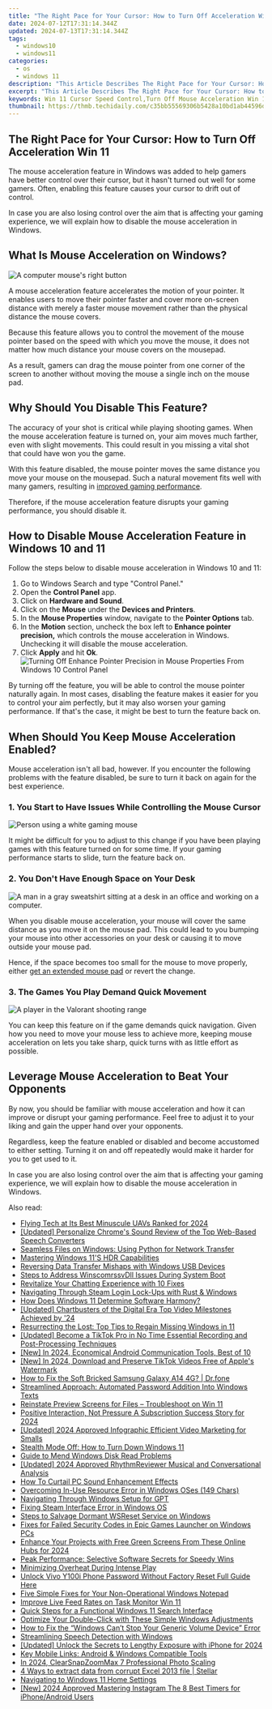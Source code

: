 ```yaml
---
title: "The Right Pace for Your Cursor: How to Turn Off Acceleration Win 11"
date: 2024-07-12T17:31:14.344Z
updated: 2024-07-13T17:31:14.344Z
tags:
  - windows10
  - windows11
categories:
  - os
  - windows 11
description: "This Article Describes The Right Pace for Your Cursor: How to Turn Off Acceleration Win 11"
excerpt: "This Article Describes The Right Pace for Your Cursor: How to Turn Off Acceleration Win 11"
keywords: Win 11 Cursor Speed Control,Turn Off Mouse Acceleration Win 11,Adjust Win 11 Cursor Pace,Optimize Win 11 Pointer Rate,Disable Win 11 Cursor Accel,Speedup Win 11 Pointer Movement,Control Win 11 Pointer Agility
thumbnail: https://thmb.techidaily.com/c35bb55569306b5428a10bd1ab44596d5c722993db7a19d5db6d527a1da8e1b4.png
---
```


## The Right Pace for Your Cursor: How to Turn Off Acceleration Win 11

 The mouse acceleration feature in Windows was added to help gamers have better control over their cursor, but it hasn't turned out well for some gamers. Often, enabling this feature causes your cursor to drift out of control.

 In case you are also losing control over the aim that is affecting your gaming experience, we will explain how to disable the mouse acceleration in Windows.

## What Is Mouse Acceleration on Windows?

![A computer mouse's right button](https://static1.makeuseofimages.com/wordpress/wp-content/uploads/2023/07/a-computer-mouse.jpg)

 A mouse acceleration feature accelerates the motion of your pointer. It enables users to move their pointer faster and cover more on-screen distance with merely a faster mouse movement rather than the physical distance the mouse covers.

 Because this feature allows you to control the movement of the mouse pointer based on the speed with which you move the mouse, it does not matter how much distance your mouse covers on the mousepad.

 As a result, gamers can drag the mouse pointer from one corner of the screen to another without moving the mouse a single inch on the mouse pad.

## Why Should You Disable This Feature?

 The accuracy of your shot is critical while playing shooting games. When the mouse acceleration feature is turned on, your aim moves much farther, even with slight movements. This could result in you missing a vital shot that could have won you the game.

 With this feature disabled, the mouse pointer moves the same distance you move your mouse on the mousepad. Such a natural movement fits well with many gamers, resulting in [improved gaming performance](https://www.makeuseof.com/tag/5-ways-improve-laptop-gaming-performance/).

 Therefore, if the mouse acceleration feature disrupts your gaming performance, you should disable it.

## How to Disable Mouse Acceleration Feature in Windows 10 and 11

 Follow the steps below to disable mouse acceleration in Windows 10 and 11:

1. Go to Windows Search and type "Control Panel."
2. Open the **Control Panel** app.
3. Click on **Hardware and Sound**.
4. Click on the **Mouse** under the **Devices and Printers**.
5. In the **Mouse Properties** window, navigate to the **Pointer Options** tab.
6. In the **Motion** section, uncheck the box left to **Enhance pointer precision,** which controls the mouse acceleration in Windows. Unchecking it will disable the mouse acceleration.
7. Click **Apply** and hit **Ok**.  
![Turning Off Enhance Pointer Precision in Mouse Properties From Windows 10 Control Panel](https://static1.makeuseofimages.com/wordpress/wp-content/uploads/2022/05/Turning-Off-Enhance-Pointer-Precision-in-Mouse-Properties-From-Windows-10-Control-Panel.jpg)

 By turning off the feature, you will be able to control the mouse pointer naturally again. In most cases, disabling the feature makes it easier for you to control your aim perfectly, but it may also worsen your gaming performance. If that's the case, it might be best to turn the feature back on.

## When Should You Keep Mouse Acceleration Enabled?

 Mouse acceleration isn't all bad, however. If you encounter the following problems with the feature disabled, be sure to turn it back on again for the best experience.

### 1\. You Start to Have Issues While Controlling the Mouse Cursor
![Person using a white gaming mouse](https://thmb.techidaily.com/be822f3b46b270ef9926d48a1de9e3c012d7d2f35db231a8565a98612ff678d9.jpg)

 It might be difficult for you to adjust to this change if you have been playing games with this feature turned on for some time. If your gaming performance starts to slide, turn the feature back on.

### 2\. You Don't Have Enough Space on Your Desk
![A man in a gray sweatshirt sitting at a desk in an office and working on a computer.](https://static1.makeuseofimages.com/wordpress/wp-content/uploads/2023/07/man-in-sweatshirt-sitting-at-desk-working-on-computer.jpg)

 When you disable mouse acceleration, your mouse will cover the same distance as you move it on the mouse pad. This could lead to you bumping your mouse into other accessories on your desk or causing it to move outside your mouse pad.

 Hence, if the space becomes too small for the mouse to move properly, either [get an extended mouse pad](https://www.makeuseof.com/best-extended-mouse-pads/) or revert the change.

### 3\. The Games You Play Demand Quick Movement
![A player in the Valorant shooting range](https://static1.makeuseofimages.com/wordpress/wp-content/uploads/2023/08/tactical-shooters.jpg)

 You can keep this feature on if the game demands quick navigation. Given how you need to move your mouse less to achieve more, keeping mouse acceleration on lets you take sharp, quick turns with as little effort as possible.

## Leverage Mouse Acceleration to Beat Your Opponents

 By now, you should be familiar with mouse acceleration and how it can improve or disrupt your gaming performance. Feel free to adjust it to your liking and gain the upper hand over your opponents.

 Regardless, keep the feature enabled or disabled and become accustomed to either setting. Turning it on and off repeatedly would make it harder for you to get used to it.

 In case you are also losing control over the aim that is affecting your gaming experience, we will explain how to disable the mouse acceleration in Windows.



<ins class="adsbygoogle"
      style="display:block"
      data-ad-client="ca-pub-7571918770474297"
      data-ad-slot="8358498916"
      data-ad-format="auto"
      data-full-width-responsive="true"></ins>
<span class="atpl-alsoreadstyle">Also read:</span>
<div><ul>
<li><a href="https://some-techniques.techidaily.com/flying-tech-at-its-best-minuscule-uavs-ranked-for-2024/"><u>Flying Tech at Its Best  Minuscule UAVs Ranked for 2024</u></a></li>
<li><a href="https://extra-approaches.techidaily.com/updated-personalize-chromes-sound-review-of-the-top-web-based-speech-converters/"><u>[Updated] Personalize Chrome's Sound  Review of the Top Web-Based Speech Converters</u></a></li>
<li><a href="https://win11-tips.techidaily.com/seamless-files-on-windows-using-python-for-network-transfer/"><u>Seamless Files on Windows: Using Python for Network Transfer</u></a></li>
<li><a href="https://win11-tips.techidaily.com/mastering-windows-11s-hdr-capabilities/"><u>Mastering Windows 11'S HDR Capabilities</u></a></li>
<li><a href="https://win11-tips.techidaily.com/reversing-data-transfer-mishaps-with-windows-usb-devices/"><u>Reversing Data Transfer Mishaps with Windows USB Devices</u></a></li>
<li><a href="https://win11-tips.techidaily.com/steps-to-address-winscomrssvdll-issues-during-system-boot/"><u>Steps to Address WinscomrssvDll Issues During System Boot</u></a></li>
<li><a href="https://win11-tips.techidaily.com/revitalize-your-chatting-experience-with-10-fixes/"><u>Revitalize Your Chatting Experience with 10 Fixes</u></a></li>
<li><a href="https://win11-tips.techidaily.com/navigating-through-steam-login-lock-ups-with-rust-and-windows/"><u>Navigating Through Steam Login Lock-Ups with Rust & Windows</u></a></li>
<li><a href="https://win11-tips.techidaily.com/how-does-windows-11-determine-software-harmony/"><u>How Does Windows 11 Determine Software Harmony?</u></a></li>
<li><a href="https://youtube-clips.techidaily.com/updated-chartbusters-of-the-digital-era-top-video-milestones-achieved-by-24/"><u>[Updated] Chartbusters of the Digital Era  Top Video Milestones Achieved by '24</u></a></li>
<li><a href="https://win11-tips.techidaily.com/resurrecting-the-lost-top-tips-to-regain-missing-windows-in-11/"><u>Resurrecting the Lost: Top Tips to Regain Missing Windows in 11</u></a></li>
<li><a href="https://tiktok-video-files.techidaily.com/updated-become-a-tiktok-pro-in-no-time-essential-recording-and-post-processing-techniques/"><u>[Updated] Become a TikTok Pro in No Time  Essential Recording and Post-Processing Techniques</u></a></li>
<li><a href="https://screen-video-capture.techidaily.com/new-in-2024-economical-android-communication-tools-best-of-10/"><u>[New] In 2024, Economical Android Communication Tools, Best of 10</u></a></li>
<li><a href="https://tiktok-videos.techidaily.com/new-in-2024-download-and-preserve-tiktok-videos-free-of-apples-watermark/"><u>[New] In 2024, Download and Preserve TikTok Videos Free of Apple's Watermark</u></a></li>
<li><a href="https://howto.techidaily.com/how-to-fix-the-soft-bricked-samsung-galaxy-a14-4g-drfone-by-drfone-fix-android-problems-fix-android-problems/"><u>How to Fix the Soft Bricked Samsung Galaxy A14 4G? | Dr.fone</u></a></li>
<li><a href="https://win11-tips.techidaily.com/streamlined-approach-automated-password-addition-into-windows-texts/"><u>Streamlined Approach: Automated Password Addition Into Windows Texts</u></a></li>
<li><a href="https://win11-tips.techidaily.com/reinstate-preview-screens-for-files-troubleshoot-on-win-11/"><u>Reinstate Preview Screens for Files – Troubleshoot on Win 11</u></a></li>
<li><a href="https://facebook-video-footage.techidaily.com/positive-interaction-not-pressure-a-subscription-success-story-for-2024/"><u>Positive Interaction, Not Pressure  A Subscription Success Story for 2024</u></a></li>
<li><a href="https://youtube-web.techidaily.com/ed-2024-approved-infographic-efficient-video-marketing-for-smalls/"><u>[Updated] 2024 Approved  Infographic  Efficient Video Marketing for Smalls</u></a></li>
<li><a href="https://win11-tips.techidaily.com/stealth-mode-off-how-to-turn-down-windows-11/"><u>Stealth Mode Off: How to Turn Down Windows 11</u></a></li>
<li><a href="https://win11-tips.techidaily.com/guide-to-mend-windows-disk-read-problems/"><u>Guide to Mend Windows Disk Read Problems</u></a></li>
<li><a href="https://screen-video-capture.techidaily.com/updated-2024-approved-rhythmreviewer-musical-and-conversational-analysis/"><u>[Updated] 2024 Approved  RhythmReviewer  Musical and Conversational Analysis</u></a></li>
<li><a href="https://win11-tips.techidaily.com/how-to-curtail-pc-sound-enhancement-effects/"><u>How To Curtail PC Sound Enhancement Effects</u></a></li>
<li><a href="https://win11-tips.techidaily.com/overcoming-in-use-resource-error-in-windows-oses-149-chars/"><u>Overcoming In-Use Resource Error in Windows OSes (149 Chars)</u></a></li>
<li><a href="https://win11-tips.techidaily.com/navigating-through-windows-setup-for-gpt/"><u>Navigating Through Windows Setup for GPT</u></a></li>
<li><a href="https://win11-tips.techidaily.com/fixing-steam-interface-error-in-windows-os/"><u>Fixing Steam Interface Error in Windows OS</u></a></li>
<li><a href="https://win11-tips.techidaily.com/steps-to-salvage-dormant-wsreset-service-on-windows/"><u>Steps to Salvage Dormant WSReset Service on Windows</u></a></li>
<li><a href="https://win11-tips.techidaily.com/fixes-for-failed-security-codes-in-epic-games-launcher-on-windows-pcs/"><u>Fixes for Failed Security Codes in Epic Games Launcher on Windows PCs</u></a></li>
<li><a href="https://youtube-blog.techidaily.com/ce-your-projects-with-free-green-screens-from-these-online-hubs-for-2024/"><u>Enhance Your Projects with Free Green Screens From These Online Hubs for 2024</u></a></li>
<li><a href="https://win11-tips.techidaily.com/peak-performance-selective-software-secrets-for-speedy-wins/"><u>Peak Performance: Selective Software Secrets for Speedy Wins</u></a></li>
<li><a href="https://win11-tips.techidaily.com/minimizing-overheat-during-intense-play/"><u>Minimizing Overheat During Intense Play</u></a></li>
<li><a href="https://android-unlock.techidaily.com/unlock-vivo-y100i-phone-password-without-factory-reset-full-guide-here-by-drfone-android/"><u>Unlock Vivo Y100i Phone Password Without Factory Reset Full Guide Here</u></a></li>
<li><a href="https://win11-tips.techidaily.com/five-simple-fixes-for-your-non-operational-windows-notepad/"><u>Five Simple Fixes for Your Non-Operational Windows Notepad</u></a></li>
<li><a href="https://win11-tips.techidaily.com/improve-live-feed-rates-on-task-monitor-win-11/"><u>Improve Live Feed Rates on Task Monitor Win 11</u></a></li>
<li><a href="https://win11-tips.techidaily.com/quick-steps-for-a-functional-windows-11-search-interface/"><u>Quick Steps for a Functional Windows 11 Search Interface</u></a></li>
<li><a href="https://win11-tips.techidaily.com/optimize-your-double-click-with-these-simple-windows-adjustments/"><u>Optimize Your Double-Click with These Simple Windows Adjustments</u></a></li>
<li><a href="https://win11-tips.techidaily.com/how-to-fix-the-windows-cant-stop-your-generic-volume-device-error/"><u>How to Fix the “Windows Can’t Stop Your Generic Volume Device” Error</u></a></li>
<li><a href="https://win11-tips.techidaily.com/streamlining-speech-detection-with-windows/"><u>Streamlining Speech Detection with Windows</u></a></li>
<li><a href="https://vp-tips.techidaily.com/updated-unlock-the-secrets-to-lengthy-exposure-with-iphone-for-2024/"><u>[Updated] Unlock the Secrets to Lengthy Exposure with iPhone for 2024</u></a></li>
<li><a href="https://win11-tips.techidaily.com/key-mobile-links-android-and-windows-compatible-tools/"><u>Key Mobile Links: Android & Windows Compatible Tools</u></a></li>
<li><a href="https://extra-tips.techidaily.com/in-2024-clearsnapzoommax-7-professional-photo-scaling/"><u>In 2024, ClearSnapZoomMax 7  Professional Photo Scaling</u></a></li>
<li><a href="https://phone-solutions.techidaily.com/4-ways-to-extract-data-from-corrupt-excel-2013-file-stellar-by-stellar-guide/"><u>4 Ways to extract data from corrupt Excel 2013 file | Stellar</u></a></li>
<li><a href="https://win11-tips.techidaily.com/navigating-to-windows-11-home-settings/"><u>Navigating to Windows 11 Home Settings</u></a></li>
<li><a href="https://instagram-video-files.techidaily.com/new-2024-approved-mastering-instagram-the-8-best-timers-for-iphoneandroid-users/"><u>[New] 2024 Approved  Mastering Instagram  The 8 Best Timers for iPhone/Android Users</u></a></li>
</ul></div>
